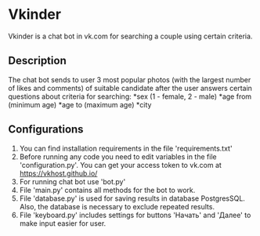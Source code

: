 # Vkinder

Vkinder is a chat bot in vk.com for searching a couple using certain criteria.

## Description

The chat bot sends to user 3 most popular photos (with the largest number of likes and comments) of suitable candidate after the user answers certain questions about criteria for searching: 
*sex (1 - female, 2 - male)
*age from (minimum age)
*age to (maximum age)
*city

## Configurations
1. You can find installation requirements in the file 'requirements.txt'
2. Before running any code you need to edit variables in the file 'configuration.py'. You can get your access token to vk.com at https://vkhost.github.io/
3. For running chat bot use 'bot.py'
4. File 'main.py' contains all methods for the bot to work.
5. File 'database.py' is used for saving results in database PostgresSQL. Also, the database is necessary to exclude repeated results.
6. File 'keyboard.py' includes settings for buttons 'Начать' and 'Далее' to make input easier for user. 

